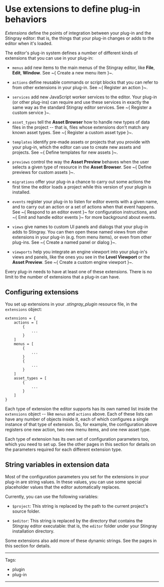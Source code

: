 # Use extensions to define plug-in behaviors

*Extensions* define the points of integration between your plug-in and the Stingray editor: that is, the things that your plug-in changes or adds to the editor when it's loaded.

The editor's plug-in system defines a number of different kinds of extensions that you can use in your plug-in:

-	`menus` add new items to the main menus of the Stingray editor, like **File**, **Edit**, **Window**. See ~{ Create a new menu item }~.

-	`actions` define reusable commands or script blocks that you can refer to from other extensions in your plug-in. See ~{ Register an action }~.

-	`services` add new JavaScript worker services to the editor. Your plug-in (or other plug-ins) can require and use these services in exactly the same way as the standard Stingray editor services. See ~{ Register a custom service }~.

-	`asset_types` tell the **Asset Browser** how to handle new types of data files in the project -- that is, files whose extensions don't match any known asset types. See ~{ Register a custom asset type }~.

-	`templates` identify pre-made assets or projects that you provide with your plug-in, which the editor can use to create new assets and projects. See ~{ Define templates for new assets }~.

-	`previews` control the way the **Asset Preview** behaves when the user selects a given type of resource in the **Asset Browser**. See ~{ Define previews for custom assets }~.

-	`migrations` offer your plug-in a chance to carry out some actions the first time the editor loads a project while this version of your plugin is installed.

-	`events` register your plug-in to listen for editor events with a given name, and to carry out an action or a set of actions when that event happens. See ~{ Respond to an editor event }~ for configuration instructions, and ~{ Emit and handle editor events }~ for more background about events.

-	`views` give names to custom UI panels and dialogs that your plug-in adds to Stingray. You can then open these named views from other extensions in your plug-in (e.g. from menu items), or even from other plug-ins. See ~{ Create a named panel or dialog }~.

-	`viewports` help you integrate an engine viewport into your plug-in's views and panels, like the ones you see in the **Level Viewport** or the **Asset Preview**. See ~{ Create a custom engine viewport }~.

Every plug-in needs to have at least one of these extensions. There is no limit to the number of extensions that a plug-in can have.

## Configuring extensions

You set up extensions in your *.stingray_plugin* resource file, in the `extensions` object:

~~~{sjson}
extensions = {
	actions = [
		{
			...
		}
	]
	menus = [
		{
			...
		}
		{
			...
		}
	]
	asset_types = [
		{
			...
		}
	]
}
~~~

Each type of extension the editor supports has its own named list inside the `extensions` object -- like `menus` and `actions` above. Each of these lists can have any number of objects inside it, each of which configures a single instance of that type of extension. So, for example, the configuration above registers one new action, two new menu items, and one new asset type.

Each type of extension has its own set of configuration parameters too, which you need to set up. See the other pages in this section for details on the parameters required for each different extension type.

## String variables in extension data

Most of the configuration parameters you set for the extensions in your plug-in are string values. In these values, you can use some special placeholder values that the editor automatically replaces.

Currently, you can use the following variables:

-	`$project`: This string is replaced by the path to the current project's source folder.

-	`$editor`: This string is replaced by the directory that contains the Stingray editor executable: that is, the `editor` folder under your Stingray installation directory.

Some extensions also add more of these dynamic strings. See the pages in this section for details.

---
Tags:
-	plugin
-	plug-in
---
